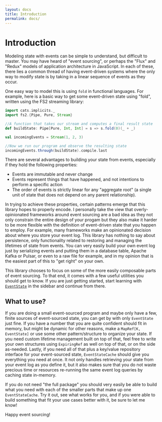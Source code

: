 ```yaml
---
layout: docs
title: Introduction
permalink: docs/
---
```

# Introduction
Modeling state with events can be simple to understand, but difficult to master.
You may have heard of "event sourcing", or perhaps the "Flux" and "Redux" models of application architecture in JavaScript.
In each of these, there lies a common thread of having event-driven systems where the only way to modify state is by taking in a linear sequence of events as they occur.

One easy way to model this is using `fold` in functional languages.
For example, here is a basic way to get some event-driven state using "fold", written using the FS2 streaming library:

```scala mdoc:silent
import cats.implicits._
import fs2.{Pipe, Pure, Stream}

//A function that takes our stream and computes a final result state
def buildState: Pipe[Pure, Int, Int] = s => s.fold(0)(_ + _)

val incomingEvents = Stream(1, 2, 3)
```
```scala mdoc
//Now we run our program and observe the resulting state
incomingEvents.through(buildState).compile.last
```

There are several advantages to building your state from events, especially if they hold the following properties:
* Events are immutable and never change
* Events represent things that have happened, and not intentions to perform a specific action
* The order of events is strictly linear for any "aggregate root" (a single unit of state that does not depend on any parent relationship).

In trying to achieve these properties, certain patterns emerge that this library hopes to properly encode.
I personally take the view that overly-opinionated frameworks around event sourcing are a bad idea as they not only constrain the entire design of your progam but they also make it harder to be more flexible with the definition of event-driven state that you happen to employ.
For example, many frameworks make an opinionated decision about where you store your event log.
This library has nothing to say about persistence, only functionality related to restoring and managing the lifetimes of state from events.
You can very easily build your own event log just by serializing events and putting them in a database table, Apache Kafka or Pulsar, or even to a raw file for example, and in my opinion that is the easiest part of this to "get right" on your own.

This library chooses to focus on some of the more easily composable parts of event sourcing.
To that end, it comes with a few useful utilities you should get to know.
If you are just getting started, start learning with [`EventState`](/docs/eventstate/) in the sidebar and continue from there.

## What to use?
If you are doing a small event-sourced program and maybe only have a few, finite sources of event-sourced state, you can get by with only `EventState` just fine.
If you have a number that you are quite confident should fit in memory, but might be dynamic for other reasons, make a `MapRef[K, EventState]` or use some other pattern/structure to organize your state.
If you need custom lifetime management built on top of that, feel free to write your own structures using `ExpiringRef` as well on top of that, or on the side as-needed.
Lastly, if you need all of that plus a key/value repository interface for your event-sourced state, `EventStateCache` should give you everything you need at once.
It not only handles retrieving your state from your event log as you define it, but it also makes sure that you do not waste precious time or resources re-running the same event log queries by caching state in-memory.

If you do not need "the full package" you should very easily be able to build what you need with each of the smaller parts that make up one `EventStateCache`.
Try it out, see what works for you, and if you were able to build something that fit your use cases better with it, be sure to let me know!

Happy event sourcing!